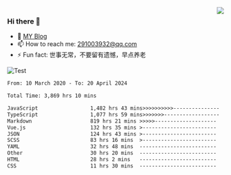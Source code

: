 <img align='right' src='https://github-readme-stats.vercel.app/api?username=niaogege&show_icons=true&theme=radical'/>

### Hi there 👋

- 🌱 [MY Blog](https://bythewayer.com/)
- 📫 How to reach me: 291003932@qq.com
- ⚡ Fun fact:  世事无常，不要留有遗憾，早点养老

![Test](https://github-readme-stats.vercel.app/api/top-langs/?username=niaogege&layout=compact)

<!--START_SECTION:waka-->

```txt
From: 10 March 2020 - To: 20 April 2024

Total Time: 3,869 hrs 10 mins

JavaScript                 1,482 hrs 43 mins>>>>>>>>>>---------------   38.32 %
TypeScript                 1,077 hrs 59 mins>>>>>>>------------------   27.86 %
Markdown                   819 hrs 21 mins >>>>>--------------------   21.18 %
Vue.js                     132 hrs 35 mins >------------------------   03.43 %
JSON                       124 hrs 43 mins >------------------------   03.22 %
SCSS                       83 hrs 16 mins  >------------------------   02.15 %
YAML                       32 hrs 48 mins  -------------------------   00.85 %
Other                      30 hrs 20 mins  -------------------------   00.78 %
HTML                       28 hrs 2 mins   -------------------------   00.72 %
CSS                        11 hrs 30 mins  -------------------------   00.30 %
```

<!--END_SECTION:waka-->
